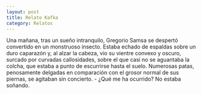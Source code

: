 ```yaml
---
layout: post
title: Relato Kafka
category: Relatos
---
```



Una ma&ntilde;ana, tras un sue&ntilde;o intranquilo, Gregorio Samsa se despert&oacute; convertido en un monstruoso insecto. Estaba echado de espaldas sobre un duro caparaz&oacute;n y, al alzar la cabeza, vio su vientre convexo y oscuro, surcado por curvadas callosidades, sobre el que casi no se aguantaba la colcha, que estaba a punto de escurrirse hasta el suelo. Numerosas patas, penosamente delgadas en comparaci&oacute;n con el grosor normal de sus piernas, se agitaban sin concierto. - &iquest;Qu&eacute; me ha ocurrido? No estaba so&ntilde;ando.